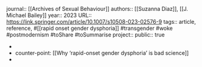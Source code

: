 journal:: [[Archives of Sexual Behaviour]] 
authors:: [[Suzanna Diaz]], [[J. Michael Bailey]] 
year:: 2023
URL:: https://link.springer.com/article/10.1007/s10508-023-02576-9
tags:: article, reference, #[[rapid onset gender dysphoria]] #transgender #woke #postmodernism #toShare #toSummarise 
project::
public:: true

-
- counter-point: [[Why ‘rapid-onset gender dysphoria’ is bad science]]
-